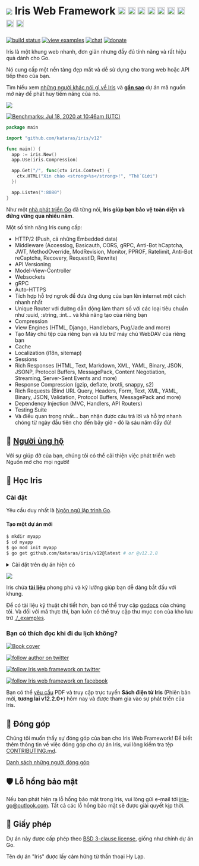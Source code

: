 <!--<h1><img width="24" height="25" src ="https://www.iris-go.com/images/logo-new-lq-45.png"/> News</h1>

 Iris version **12.2.0** has been [released](HISTORY.md#sa-11-march-2023--v1220)! As always, the latest version of Iris comes with the promise of lifetime active maintenance.

Try the official [Iris Command Line Interface](https://github.com/kataras/iris-cli) today! -->

# <a href="https://iris-go.com"><img src="https://iris-go.com/images/logo-new-lq-45.png"></a> Iris Web Framework <a href="README_GR.md"><img width="20px" src="https://iris-go.com/images/flag-greece.svg" /></a> <a href="README_FR.md"><img width="20px" src="https://iris-go.com/images/flag-france.svg" /></a> <a href="README_ZH_HANT.md"><img width="20px" src="https://iris-go.com/images/flag-taiwan.svg" /></a> <a href="README_ZH_HANS.md"><img width="20px" src="https://iris-go.com/images/flag-china.svg" /></a> <a href="README_ES.md"><img width="20px" src="https://iris-go.com/images/flag-spain.png" /></a> <a href="README_FA.md"><img width="20px" src="https://iris-go.com/images/flag-iran.svg" /></a> <a href="README_RU.md"><img width="20px" src="https://iris-go.com/images/flag-russia.svg" /></a> <a href="README_KO.md"><img width="20px" src="https://iris-go.com/images/flag-south-korea.svg?v=12" /></a> <a href="README_PT_BR.md"><img width="20px" height="20px" src="https://iris-go.com/images/flag-brazil.svg" /></a>

[![build status](https://img.shields.io/github/actions/workflow/status/kataras/iris/ci.yml?branch=main&style=for-the-badge)](https://github.com/kataras/iris/actions/workflows/ci.yml) [![view examples](https://img.shields.io/badge/examples%20-285-a83adf.svg?style=for-the-badge&logo=go)](https://github.com/kataras/iris/tree/main/_examples) [![chat](https://img.shields.io/gitter/room/iris_go/community.svg?color=cc2b5e&logo=gitter&style=for-the-badge)](https://gitter.im/iris_go/community) <!--[![FOSSA Status](https://img.shields.io/badge/LICENSE%20SCAN-PASSING❤️-CD2956?style=for-the-badge&logo=fossa)](https://app.fossa.io/projects/git%2Bgithub.com%2Fkataras%2Firis?ref=badge_shield)--> [![donate](https://img.shields.io/badge/support-Iris-blue.svg?style=for-the-badge&logo=paypal)](https://iris-go.com/donate) <!--[![report card](https://img.shields.io/badge/report%20card-a%2B-ff3333.svg?style=for-the-badge)](https://goreportcard.com/report/github.com/kataras/iris)--><!--[![godocs](https://img.shields.io/badge/go-%20docs-488AC7.svg?style=for-the-badge)](https://pkg.go.dev/github.com/kataras/iris/v12@v12.2.8)--> <!-- [![release](https://img.shields.io/badge/release%20-v12.0-0077b3.svg?style=for-the-badge)](https://github.com/kataras/iris/releases) -->

Iris là một khung web nhanh, đơn giản nhưng đầy đủ tính năng và rất hiệu quả dành cho Go.

Nó cung cấp một nền tảng đẹp mắt và dễ sử dụng cho trang web hoặc API tiếp theo của bạn.


Tìm hiểu xem [những người khác nói gì về Iris](https://www.iris-go.com/#review) và **[gắn sao](https://github.com/kataras/iris/stargazers)** dự án mã nguồn mở này để phát huy tiềm năng của nó.

[![](https://iris-go.com/images/reviews.gif)](https://iris-go.com/testimonials/)

[![Benchmarks: Jul 18, 2020 at 10:46am (UTC)](https://iris-go.com/images/benchmarks.svg)](https://github.com/kataras/server-benchmarks)

```go
package main

import "github.com/kataras/iris/v12"

func main() {
  app := iris.New()
  app.Use(iris.Compression)

  app.Get("/", func(ctx iris.Context) {
    ctx.HTML("Xin chào <strong>%s</strong>!", "Thế Giới")
  })

  app.Listen(":8080")
}
```

<!-- <details><summary>More with simple Handler</summary>

```go
package main

import "github.com/kataras/iris/v12"

type (
  request struct {
    Firstname string `json:"firstname"`
    Lastname  string `json:"lastname"`
  }

  response struct {
    ID      string `json:"id"`
    Message string `json:"message"`
  }
)

func main() {
  app := iris.New()
  app.Handle("PUT", "/users/{id:uuid}", updateUser)
  app.Listen(":8080")
}

func updateUser(ctx iris.Context) {
  id := ctx.Params().Get("id")

  var req request
  if err := ctx.ReadJSON(&req); err != nil {
    ctx.StopWithError(iris.StatusBadRequest, err)
    return
  }

  resp := response{
    ID:      id,
    Message: req.Firstname + " updated successfully",
  }
  ctx.JSON(resp)
}
```

> Read the [routing examples](https://github.com/kataras/iris/blob/main/_examples/routing) for more!

</details>

<details><summary>Handler with custom input and output arguments</summary>

[![https://github.com/kataras/iris/blob/main/_examples/dependency-injection/basic/main.go](https://user-images.githubusercontent.com/22900943/105253731-b8db6d00-5b88-11eb-90c1-0c92a5581c86.png)](https://twitter.com/iris_framework/status/1234783655408668672)

> Interesting? Read the [examples](https://github.com/kataras/iris/blob/main/_examples/dependency-injection).

</details>

<details><summary>Party Controller (NEW)</summary>

> Head over to the [full running example](https://github.com/kataras/iris/blob/main/_examples/routing/party-controller)!

</details>

<details><summary>MVC</summary>

```go
package main

import (
  "github.com/kataras/iris/v12"
  "github.com/kataras/iris/v12/mvc"
)

type (
  request struct {
    Firstname string `json:"firstname"`
    Lastname  string `json:"lastname"`
  }

  response struct {
    ID      uint64 `json:"id"`
    Message string `json:"message"`
  }
)

func main() {
  app := iris.New()
  mvc.Configure(app.Party("/users"), configureMVC)
  app.Listen(":8080")
}

func configureMVC(app *mvc.Application) {
  app.Handle(new(userController))
}

type userController struct {
  // [...dependencies]
}

func (c *userController) PutBy(id uint64, req request) response {
  return response{
    ID:      id,
    Message: req.Firstname + " updated successfully",
  }
}
```

Want to see more? Navigate through [mvc examples](_examples/mvc)!
</details>


<details><summary>API Guide <strong>HOT</strong></summary>

```go
package main

import (
  // [other packages...]

  "github.com/kataras/iris/v12"
)

func main() {
  iris.NewGuide().
    AllowOrigin("*").
    Compression(true).
    Health(true, "development", "kataras").
    Timeout(0, 20*time.Second, 20*time.Second).
    Middlewares(basicauth.New(...)).
    Services(
        // NewDatabase(),
        // NewPostgresRepositoryRegistry,
        // NewUserService,
    ).
    API("/users", new(UsersAPI)).
    Listen(":80")
}
```

</details>

<br/>

-->

Như một [nhà phát triển Go](https://twitter.com/dkuye/status/1532087942696554497) đã từng nói, **Iris giúp bạn bảo vệ toàn diện và đứng vững qua nhiều năm**.

Một số tính năng Iris cung cấp:

* HTTP/2 (Push, cả những Embedded data)
* Middleware (Accesslog, Basicauth, CORS, gRPC, Anti-Bot hCaptcha, JWT, MethodOverride, ModRevision, Monitor, PPROF, Ratelimit, Anti-Bot reCaptcha, Recovery, RequestID, Rewrite)
* API Versioning
* Model-View-Controller
* Websockets
* gRPC
* Auto-HTTPS
* Tích hợp hỗ trợ ngrok để đưa ứng dụng của bạn lên internet một cách nhanh nhất
* Unique Router với đường dẫn động làm tham số với các loại tiêu chuẩn như :uuid, :string, :int... và khả năng tạo của riêng bạn
* Compression
* View Engines (HTML, Django, Handlebars, Pug/Jade and more)
* Tạo Máy chủ tệp của riêng bạn và lưu trữ máy chủ WebDAV của riêng bạn
* Cache
* Localization (i18n, sitemap)
* Sessions
* Rich Responses (HTML, Text, Markdown, XML, YAML, Binary, JSON, JSONP, Protocol Buffers, MessagePack, Content Negotiation, Streaming, Server-Sent Events and more)
* Response Compression (gzip, deflate, brotli, snappy, s2)
* Rich Requests (Bind URL Query, Headers, Form, Text, XML, YAML, Binary, JSON, Validation, Protocol Buffers, MessagePack and more)
* Dependency Injection (MVC, Handlers, API Routers)
* Testing Suite
* Và điều quan trọng nhất... bạn nhận được câu trả lời và hỗ trợ nhanh chóng từ ngày đầu tiên cho đến bây giờ - đó là sáu năm đầy đủ!

## 👑 <a href="https://iris-go.com/donate">Người ủng hộ</a>

Với sự giúp đỡ của bạn, chúng tôi có thể cải thiện việc phát triển web Nguồn mở cho mọi người!

## 📖 Học Iris

### Cài đặt

Yêu cầu duy nhất là [Ngôn ngữ lập trình Go](https://go.dev/dl/).

#### Tạo một dự án mới

```sh
$ mkdir myapp
$ cd myapp
$ go mod init myapp
$ go get github.com/kataras/iris/v12@latest # or @v12.2.8
```

<details><summary>Cài đặt trên dự án hiện có</summary>

```sh
$ cd myapp
$ go get github.com/kataras/iris/v12@latest
```

**Run**

```sh
$ go mod tidy -compat=1.20 # -compat="1.20" for windows.
$ go run .
```

</details>

![](https://www.iris-go.com/images/gifs/install-create-iris.gif)

Iris chứa **[tài liệu](https://www.iris-go.com/docs)** phong phú và kỹ lưỡng giúp bạn dễ dàng bắt đầu với khung.

<!-- Iris contains extensive and thorough **[wiki](https://github.com/kataras/iris/wiki)** making it easy to get started with the framework. -->

<!-- ![](https://media.giphy.com/media/Ur8iqy9FQfmPuyQpgy/giphy.gif) -->

Để có tài liệu kỹ thuật chi tiết hơn, bạn có thể truy cập [godocs](https://pkg.go.dev/github.com/kataras/iris/v12@main) của chúng tôi. Và đối với mã thực thi, bạn luôn có thể truy cập thư mục con của kho lưu trữ [./_examples](_examples).

### Bạn có thích đọc khi đi du lịch không?

<a href="https://iris-go.com/#book"> <img alt="Book cover" src="https://iris-go.com/images/iris-book-cover-sm.jpg?v=12" /> </a>

[![follow author on twitter](https://img.shields.io/twitter/follow/makismaropoulos?color=3D8AA3&logoColor=3D8AA3&style=for-the-badge&logo=twitter)](https://twitter.com/intent/follow?screen_name=makismaropoulos)

[![follow Iris web framework on twitter](https://img.shields.io/twitter/follow/iris_framework?color=ee7506&logoColor=ee7506&style=for-the-badge&logo=twitter)](https://twitter.com/intent/follow?screen_name=iris_framework)

[![follow Iris web framework on facebook](https://img.shields.io/badge/Follow%20%40Iris.framework-569-2D88FF.svg?style=for-the-badge&logo=facebook)](https://www.facebook.com/iris.framework)

Bạn có thể [yêu cầu](https://www.iris-go.com/#ebookDonateForm) PDF và truy cập trực tuyến **Sách điện tử Iris** (Phiên bản mới, **tương lai v12.2.0+**) hôm nay và được tham gia vào sự phát triển của Iris.

## 🙌 Đóng góp

Chúng tôi muốn thấy sự đóng góp của bạn cho Iris Web Framework! Để biết thêm thông tin về việc đóng góp cho dự án Iris, vui lòng kiểm tra tệp [CONTRIBUTING.md](CONTRIBUTING.md).

[Danh sách những người đóng góp](https://github.com/kataras/iris/graphs/contributors)

## 🛡 Lỗ hổng bảo mật

Nếu bạn phát hiện ra lỗ hổng bảo mật trong Iris, vui lòng gửi e-mail tới [iris-go@outlook.com](mailto:iris-go@outlook.com). Tất cả các lỗ hổng bảo mật sẽ được giải quyết kịp thời.

## 📝 Giấy phép

Dự án này được cấp phép theo [BSD 3-clause license](LICENSE), giống như chính dự án Go.

Tên dự án "Iris" được lấy cảm hứng từ thần thoại Hy Lạp.
<!-- ## Stargazers over time

[![Stargazers over time](https://starchart.cc/kataras/iris.svg)](https://starchart.cc/kataras/iris) -->

